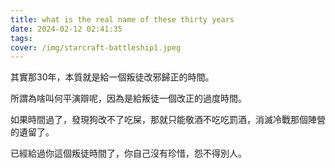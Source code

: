 ```yaml
---
title: what is the real name of these thirty years
date: 2024-02-12 02:41:35
tags:
cover: /img/starcraft-battleship1.jpeg
---
```


其實那30年，本質就是給一個叛徒改邪歸正的時間。

所謂為啥叫何平演辯呢，因為是給叛徒一個改正的過度時間。

如果時間過了，發現狗改不了吃屎，那就只能敬酒不吃吃罰酒，消滅冷戰那個陣營的遺留了。

已經給過你這個叛徒時間了，你自己沒有珍惜，怨不得別人。